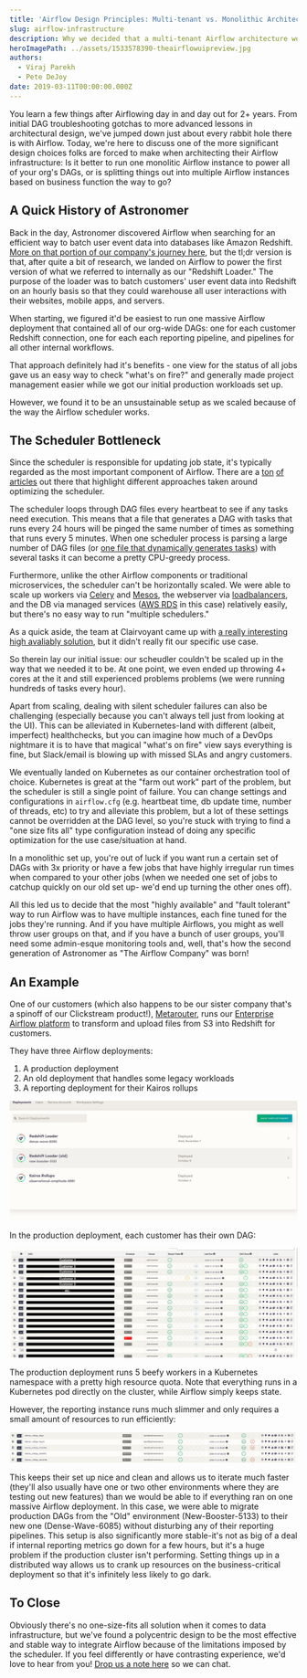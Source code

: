 ```yaml
---
title: 'Airflow Design Principles: Multi-tenant vs. Monolithic Architecture'
slug: airflow-infrastructure
description: Why we decided that a multi-tenant Airflow architecture would be the most efficient and reliable way to run our DAGs.
heroImagePath: ../assets/1533578390-theairflowuipreview.jpg
authors:
  - Viraj Parekh
  - Pete DeJoy
date: 2019-03-11T00:00:00.000Z
---
```


You learn a few things after Airflowing day in and day out for 2+ years. From initial DAG troubleshooting gotchas to more advanced lessons in architectural design, we've jumped down just about every rabbit hole there is with Airflow. Today, we're here to discuss one of the more significant design choices folks are forced to make when architecting their Airflow infrastructure: Is it better to run one monolitic Airflow instance to power all of your org's DAGs, or is splitting things out into multiple Airflow instances based on business function the way to go?

## A Quick History of Astronomer

Back in the day, Astronomer discovered Airflow when searching for an efficient way to batch user event data into databases like Amazon Redshift. [More on that portion of our company's journey here](https://www.astronomer.io/blog/astronomer-on-astronomer-internal-use-case/), but the tl;dr version is that, after quite a bit of research, we landed on Airflow to power the first version of what we referred to internally as our "Redshift Loader." The purpose of the loader was to batch customers' user event data into Redshift on an hourly basis so that they could warehouse all user interactions with their websites, mobile apps, and servers.

When starting, we figured it'd be easiest to run one massive Airflow deployment that contained all of our org-wide DAGs: one for each customer Redshift connection, one for each each reporting pipeline, and pipelines for all other internal workflows.

That approach definitely had it's benefits - one view for the status of all jobs gave us an easy way to check "what's on fire?"  and generally made project management easier while we got our initial production workloads set up.

However, we found it to be an unsustainable setup as we scaled because of the way the Airflow scheduler works. 

## The Scheduler Bottleneck

Since the scheduler is responsible for updating job state, it's typically regarded as the most important component of Airflow. There are a [ton](https://medium.com/snaptravel/airflow-part-2-lessons-learned-793fa3c0841e) [of](https://medium.com/@manuelmourato25/when-airflow-isnt-fast-enough-distributed-orchestration-of-multiple-small-workloads-with-celery-afb3daebe611) [articles](https://eng.lyft.com/running-apache-airflow-at-lyft-6e53bb8fccff) out there that highlight different approaches taken around optimizing the scheduler.

The scheduler loops through DAG files every heartbeat to see if any tasks need execution. This means that a file that generates a DAG with tasks  that runs every 24 hours will be pinged the same number of times as something that runs every 5 minutes. When one scheduler process is parsing a large number of DAG files (or [one file that dynamically generates tasks](https://www.astronomer.io/guides/dynamically-generating-dags/)) with several tasks it can become a pretty CPU-greedy process.

Furthermore, unlike the other Airflow components or traditional microservices, the scheduler can't be horizontally scaled. We were able to scale up workers via [Celery](http://www.celeryproject.org/) and [Mesos](http://mesos.apache.org/), the webserver via [loadbalancers](https://www.citrix.com/glossary/load-balancing.html), and the DB via managed services ([AWS RDS](https://aws.amazon.com/rds/) in this case) relatively easily, but there's no easy way to run "multiple schedulers." 

As a quick aside, the team at Clairvoyant came up with [a really interesting high avaliably solution](http://site.clairvoyantsoft.com/making-apache-airflow-highly-available/), but it didn't really fit our specific use case.

So therein lay our initial issue: our scheudler couldn't be scaled up in the way that we needed it to be. At one point, we even ended up throwing 4+ cores at the it and still experienced problems problems (we were running hundreds of tasks every hour).

Apart from scaling, dealing with silent scheduler failures can also be challenging (especially because you can't always tell just from looking at the UI). This can be alleviated in Kubernetes-land with different (albeit, imperfect) healthchecks, but you can imagine how much of a DevOps nightmare it is to have that magical "what's on fire" view says everything is fine, but Slack/email is blowing up with missed SLAs and angry customers.

We eventually landed on Kubernetes as our container orchestration tool of choice. Kubernetes is great at the "farm out work" part of the problem, but the scheduler is still a single point of failure. You can change settings and configurations in `airflow.cfg` (e.g. heartbeat time, db update time,  number of threads, etc) to try and alleviate this problem, but a lot of these settings cannot be overridden at the DAG level, so you're stuck with trying to find a "one size fits all"  type configuration instead of doing any specific optimization for the use case/situation at hand. 

In a monolithic set up, you're out of luck if you want run a certain set of DAGs with 3x priority or have a few jobs that have highly irregular run times when compared to your other jobs (when we needed one set of jobs to catchup quickly on our old set up- we'd end up turning the other ones off).

All this led us to decide that the most "highly available" and "fault tolerant" way to run Airflow was to have multiple instances, each fine tuned for the jobs they're running. And if you have multiple Airflows, you might as well throw user groups on that, and if you have a bunch of user groups, you'll need some admin-esque monitoring tools and, well, that's how the second generation of Astronomer as "The Airflow Company" was born! 

## An Example

One of our customers (which also happens to be our sister company that's a spinoff of our Clickstream product!), [Metarouter](https://metarouter.io), runs our [Enterprise Airflow platform](https://astronomer.io/enterprise) to transform and upload files from S3 into Redshift for customers.

They have three Airflow deployments:

1. A production deployment
2. An old deployment that handles some legacy workloads
3. A reporting deployment for their Kairos rollups

![dash](../assets/metarouter_dash.jpg)

In the production deployment, each customer has their own DAG:

![dash](../assets/metarouter_prod.jpg)

The production deployment runs 5 beefy workers in a Kubernetes namespace with a pretty high resource quota. Note that everything runs in a Kubernetes pod directly on the cluster, while Airflow simply keeps state.

However, the reporting instance runs much slimmer and only requires a small amount of resources to run efficiently:

![dash](../assets/metarouter_kairos.jpg)

This keeps their set up nice and clean and allows us to iterate much faster (they'll also usually have one or two other environments where they are testing out new features) than we would be able to if everything ran on one massive Airflow deployment. In this case, we were able to migrate production DAGs from the "Old" environment (New-Booster-5133) to their new one (Dense-Wave-6085) without disturbing any of their reporting pipelines. This setup is also significantly more stable-it's not as big of a deal if internal reporting metrics go down for a few hours, but it's a huge problem if the production cluster isn't performing. Setting things up in a distributed way allows us to crank up resources on the business-critical deployment so that it's infinitely less likely to go dark.

## To Close

Obviously there's no one-size-fits all solution when it comes to data infrastructure, but we've found a polycentric design to be the most effective and stable way to integrate Airflow because of the limitations imposed by the scheduler. If you feel differently or have contrasting experience, we'd love to hear from you! [Drop us a note here](https://astronomer.io/contact) so we can chat.